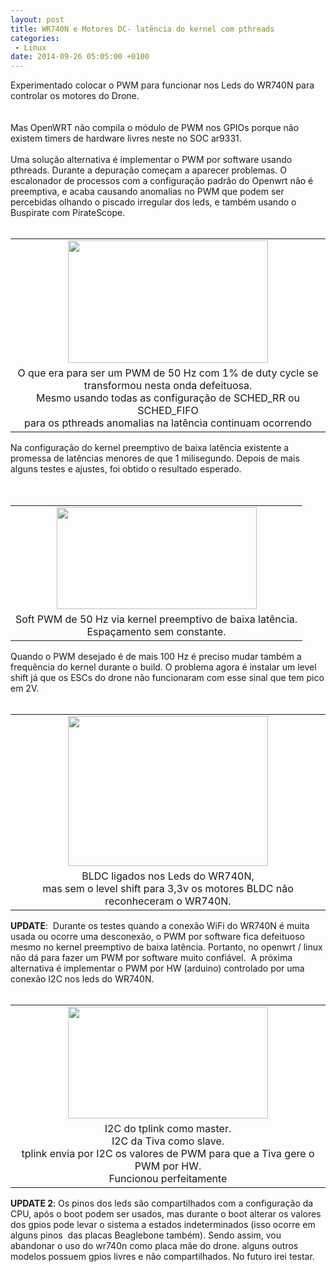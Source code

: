 ```yaml
---
layout: post
title: WR740N e Motores DC- latência do kernel com pthreads
categories:
 - Linux
date: 2014-09-26 05:05:00 +0100
---
```


<div dir="ltr" style="text-align: left;" trbidi="on">
Experimentado colocar o PWM para funcionar nos Leds do WR740N para controlar os motores do Drone.<br/>
<br/>
<a name="more"></a><br/>
Mas OpenWRT não compila o módulo de PWM nos GPIOs porque não existem timers de hardware livres neste no SOC ar9331.<br/>
<br/>
Uma solução alternativa é implementar o PWM por software usando pthreads. Durante a depuração começam a aparecer problemas. O escalonador de processos com a configuração padrão do Openwrt não é preemptiva, e acaba causando anomalias no PWM que podem ser percebidas olhando o piscado irregular dos leds, e também usando o Buspirate com PirateScope.<br/>
<br/>
<table align="center" cellpadding="0" cellspacing="0" class="tr-caption-container" style="margin-left: auto; margin-right: auto; text-align: center;"><tbody>
<tr><td style="text-align: center;"><a href="http://4.bp.blogspot.com/-8tdjzwa-Gys/VB-M8iqnHGI/AAAAAAAAtAw/VQAFO8cqv5Q/s1600/wr740-no-preemptive-kernel.png" imageanchor="1" style="margin-left: auto; margin-right: auto;"><img border="0" height="196" src="http://4.bp.blogspot.com/-8tdjzwa-Gys/VB-M8iqnHGI/AAAAAAAAtAw/VQAFO8cqv5Q/s1600/wr740-no-preemptive-kernel.png" width="320"/></a></td></tr>
<tr><td class="tr-caption" style="text-align: center;">O que era para ser um PWM de 50 Hz com 1% de duty cycle se transformou nesta onda defeituosa.<br/>
Mesmo usando todas as configuração de SCHED_RR ou SCHED_FIFO<br/>
para os pthreads anomalias na latência continuam ocorrendo</td></tr>
</tbody></table>
Na configuração do kernel preemptivo de baixa latência existente a promessa de latências menores de que 1 milisegundo. Depois de mais alguns testes e ajustes, foi obtido o resultado esperado.<br/>
<br/>
<br/>
<table align="center" cellpadding="0" cellspacing="0" class="tr-caption-container" style="margin-left: auto; margin-right: auto; text-align: center;"><tbody>
<tr><td style="text-align: center;"><a href="http://3.bp.blogspot.com/-iGfagv9rj7Q/VCTjVYfYWpI/AAAAAAAAtCo/nO1zmByOcBk/s1600/wr740n-soft-pwm-preemptivo.png" imageanchor="1" style="margin-left: auto; margin-right: auto;"><img border="0" height="163" src="http://3.bp.blogspot.com/-iGfagv9rj7Q/VCTjVYfYWpI/AAAAAAAAtCo/nO1zmByOcBk/s1600/wr740n-soft-pwm-preemptivo.png" width="320"/></a></td></tr>
<tr><td class="tr-caption" style="text-align: center;">Soft PWM de 50 Hz via kernel preemptivo de baixa latência.<br/>
Espaçamento sem constante.</td></tr>
</tbody></table>
Quando o PWM desejado é de mais 100 Hz é preciso mudar também a frequência do kernel durante o build. O problema agora é instalar um level shift já que os ESCs do drone não funcionaram com esse sinal que tem pico em 2V.<br/>
<br/>
<table align="center" cellpadding="0" cellspacing="0" class="tr-caption-container" style="margin-left: auto; margin-right: auto; text-align: center;"><tbody>
<tr><td style="text-align: center;"><a href="http://1.bp.blogspot.com/-bvCZkQu1TmA/VCTkZtZ2N9I/AAAAAAAAtC0/qgcsIcUS6aI/s1600/IMG_20140926_003419.jpg" imageanchor="1" style="margin-left: auto; margin-right: auto;"><img border="0" height="240" src="http://1.bp.blogspot.com/-bvCZkQu1TmA/VCTkZtZ2N9I/AAAAAAAAtC0/qgcsIcUS6aI/s1600/IMG_20140926_003419.jpg" width="320"/></a></td></tr>
<tr><td class="tr-caption" style="text-align: center;">BLDC ligados nos Leds do WR740N, <br/>
mas sem o level shift para 3,3v os motores BLDC não reconheceram o WR740N.</td></tr>
</tbody></table>
<b>UPDATE</b>: &nbsp;Durante os testes quando a conexão WiFi do WR740N é muita usada ou ocorre uma desconexão, o PWM por software fica defeituoso mesmo no kernel preemptivo de baixa latência. Portanto, no openwrt / linux não dá para fazer um PWM por software muito confiável. &nbsp;A próxima alternativa é implementar o PWM por HW (arduino) controlado por uma conexão I2C nos leds do WR740N.<br/>
<br/>
<table align="center" cellpadding="0" cellspacing="0" class="tr-caption-container" style="margin-left: auto; margin-right: auto; text-align: center;"><tbody>
<tr><td style="text-align: center;"><a href="http://3.bp.blogspot.com/-YSPeBfoV9NI/VCiu7ej2MvI/AAAAAAAAtG8/hFELNDr1WZs/s1600/VID_20140928_112633.mp4" imageanchor="1" style="margin-left: auto; margin-right: auto;"><img border="0" height="179" src="http://3.bp.blogspot.com/-YSPeBfoV9NI/VCiu7ej2MvI/AAAAAAAAtG8/hFELNDr1WZs/s1600/VID_20140928_112633.mp4" width="320"/></a></td></tr>
<tr><td class="tr-caption" style="text-align: center;">I2C do tplink como master.<br/>
I2C da Tiva como slave.<br/>
tplink envia por I2C os valores de PWM para que a Tiva gere o PWM por HW.<br/>
Funcionou perfeitamente</td></tr>
</tbody></table>
<b>UPDATE 2</b>: Os pinos dos leds são compartilhados com a configuração da CPU, após o boot podem ser usados, mas durante o boot alterar os valores dos gpios pode levar o sistema a estados indeterminados (isso ocorre em alguns pinos &nbsp;das placas Beaglebone também). Sendo assim, vou abandonar o uso do wr740n como placa mãe do drone. alguns outros modelos possuem gpios livres e não compartilhados. No futuro irei testar.<br/>
<br/>
<br/>
<br/></div>